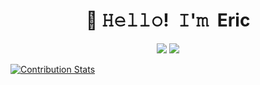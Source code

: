 <h1 align="center">👋 𝙷𝚎𝚕𝚕𝚘! 𝙸'𝚖 Eric</h1>
<p align="center">
  <a href="https://twitter.com/ericsyy0"><img src="https://img.shields.io/badge/-@ericsyy0-00acee?style=flat&logo=Twitter&logoColor=white"/></a>
  <a href="https://github.com/ericsyy"><img src="https://img.shields.io/badge/-ericsyy-3a3a3a?style=flat&logo=GitHub&logoColor=white" /></a>
</p>




[![Contribution Stats](https://github-contribution-stats.vercel.app/api/?username=ericsyy)](https://github.com/LordDashMe/github-contribution-stats/)


<!--
**EricShi/EricShi** is a ✨ _special_ ✨ repository because its `README.md` (this file) appears on your GitHub profile.

Here are some ideas to get you started:

- 🔭 I’m currently working on ...
- 🌱 I’m currently learning ...
- 👯 I’m looking to collaborate on ...
- 🤔 I’m looking for help with ...
- 💬 Ask me about ...
- 📫 How to reach me: ...
- 😄 Pronouns: ...
- ⚡ Fun fact: ...
-->
